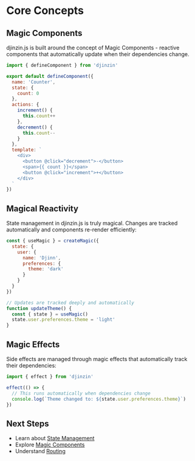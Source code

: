 # Core Concepts

## Magic Components

djinzin.js is built around the concept of Magic Components - reactive components that automatically update when their dependencies change.

```js
import { defineComponent } from 'djinzin'

export default defineComponent({
  name: 'Counter',
  state: {
    count: 0
  },
  actions: {
    increment() {
      this.count++
    },
    decrement() {
      this.count--
    }
  },
  template: `
    <div>
      <button @click="decrement">-</button>
      <span>{{ count }}</span>
      <button @click="increment">+</button>
    </div>
  `
})
```

## Magical Reactivity

State management in djinzin.js is truly magical. Changes are tracked automatically and components re-render efficiently:

```js
const { useMagic } = createMagic({
  state: {
    user: {
      name: 'Djinn',
      preferences: {
        theme: 'dark'
      }
    }
  }
})

// Updates are tracked deeply and automatically
function updateTheme() {
  const { state } = useMagic()
  state.user.preferences.theme = 'light'
}
```

## Magic Effects

Side effects are managed through magic effects that automatically track their dependencies:

```js
import { effect } from 'djinzin'

effect(() => {
  // This runs automatically when dependencies change
  console.log(`Theme changed to: ${state.user.preferences.theme}`)
})
```

## Next Steps

- Learn about [State Management](/guide/state-management)
- Explore [Magic Components](/guide/magic-components)
- Understand [Routing](/guide/routing)